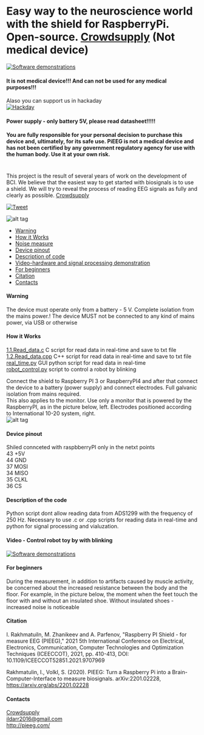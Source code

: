# Easy way to the neuroscience world with the shield for RaspberryPi. Open-source. [Crowdsupply](https://www.crowdsupply.com/hackerbci/pieeg) (Not medical device)

[![Software demonstrations](https://github.com/Ildaron/EEGwithRaspberryPI/blob/master/Supplementary%20files/fig19.bmp)](https://www.crowdsupply.com/hackerbci/pieeg)     
#### It is not medical device!!! And can not be used for any medical purposes!!!
Alaso you can support us in hackaday   
[![Hackday](https://github.com/HackerBCI/EEGwithRaspberryPI/blob/master/Supplementary%20files/works1.bmp)](https://hackaday.io/project/190326-the-easiest-way-to-neuroscience-with-pieeg)

#### Power supply - only battery 5V, please read datasheet!!!!!  
#### You are fully responsible for your personal decision to purchase this device and, ultimately, for its safe use. PiEEG is not a medical device and has not been certified by any government regulatory agency for use with the human body. Use it at your own risk.  


#

#

#





This project is the result of several years of work on the development of BCI. We believe that the easiest way to get started with biosignals is to use a shield.
We will try to reveal the process of reading EEG signals as fully and clearly as possible.  [Crowdsupply](https://www.crowdsupply.com/hackerbci/pieeg)

[![Tweet](https://img.shields.io/twitter/url/http/shields.io.svg?style=social)](https://twitter.com/intent/tweet?text=DIY%20Brain-Computer%20%20interface%20PIEEG%20&url=https://github.com/Ildaron/EEGwithRaspberryPI&hashtags=RaspberryPI,EEG,python,opensource)

![alt tag](https://github.com/Ildaron/EEGwithRaspberryPI/blob/master/Supplementary%20files/fig.15...jpg "general view")​
-  [Warning](https://github.com/Ildaron/EEGwithRaspberryPI#warning)
-  [How it Works](https://github.com/Ildaron/EEGwithRaspberryPI/blob/master/README.md#how-it-works)
-  [Noise measure](https://github.com/Ildaron/EEGwithRaspberryPI#noise-measure)
-  [Device pinout](https://github.com/Ildaron/EEGwithRaspberryPI/blob/master/README.md#device-pinout)   
-  [Description of code](https://github.com/Ildaron/EEGwithRaspberryPI/blob/master/README.md#description-of-code)
-  [Video-hardware and signal processing demonstration](https://github.com/Ildaron/EEGwithRaspberryPI/blob/master/README.md#video---hardware-and-signal-processing-demonstration) 
-  [For beginners](https://github.com/Ildaron/EEGwithRaspberryPI/blob/master/README.md#for-beginners)        
-  [Citation](https://github.com/Ildaron/EEGwithRaspberryPI/blob/master/README.md#citation)   
-  [Contacts](https://github.com/Ildaron/EEGwithRaspberryPI#contacts)  

#### Warning 
The device must operate only from a battery - 5 V. Complete isolation from the mains power.! The device MUST not be connected to any kind of mains power, via USB or otherwise   

#### How it Works   
 [1.1.Read_data.c](https://github.com/Ildaron/EEGwithRaspberryPI/blob/master/1.1.Read_data.c) C script for read data in real-time and save to txt file  
 [1.2.Read_data.cpp](https://github.com/Ildaron/EEGwithRaspberryPI/blob/master/1.2.Read_data.cpp) C++ script for read data in real-time and save to txt file   
 [real_time.py](https://github.com/Ildaron/EEGwithRaspberryPI/blob/master/GUI/real_time.py) GUI python script for read data in real-time    
 [robot_control.py](https://github.com/Ildaron/EEGwithRaspberryPI/blob/master/Robot_control/robot_control.py) script to control a robot by blinking  




Connect the shield to Raspberry PI 3 or RaspberryPI4 and after that connect the device to a battery (power supply) and connect electrodes.
Full galvanic isolation from mains required.  
This also applies to the monitor. Use only a monitor that is powered by the RaspberryPI, as in the picture below, left. Electrodes positioned according to International 10-20 system, right.    
![alt tag](https://github.com/Ildaron/EEGwithRaspberryPI/blob/master/Supplementary%20files/fig.7.bmp "general view")​

#### Device pinout  
Shiled connceted with raspbberryPI only in the netxt points     
  43  +5V  
  44  GND  
  37  MOSI  
  34  MISO  
  35  CLKL  
  36  CS  

  
#### Description of the code  
Python script dont allow reading data from ADS1299 with the frequency of 250 Hz. Necessary to use .c or .cpp scripts for reading data in real-time and python for signal processing and vialuzation.   
 


#### Video - Control robot toy by with blinking  
[![Software demonstrations](https://github.com/Ildaron/EEGwithRaspberryPI/blob/master/Supplementary%20files/fig.18.jpg)](https://youtu.be/wNgCEKIXGUY)      


#### For beginners
During the measurement, in addition to artifacts caused by muscle activity, be concerned about the increased resistance between the body and the floor. For example, in the picture below, the moment when the feet touch the floor with and without an insulated shoe. Without insulated shoes - increased noise is noticeable




#### Citation  
I. Rakhmatuiln, M. Zhanikeev and A. Parfenov, "Raspberry PI Shield - for measure EEG (PIEEG)," 2021 5th International Conference on Electrical, Electronics, Communication, Computer Technologies and Optimization Techniques (ICEECCOT), 2021, pp. 410-413, DOI: 10.1109/ICEECCOT52851.2021.9707969  


Rakhmatulin, I., Volkl, S. (2020). PIEEG: Turn a Raspberry Pi into a Brain-Computer-Interface to measure biosignals. arXiv:2201.02228, https://arxiv.org/abs/2201.02228  

#### Contacts  
[Crowdsupply](https://www.crowdsupply.com/hackerbci/pieeg)  
ildarr2016@gmail.com  
http://pieeg.com/
